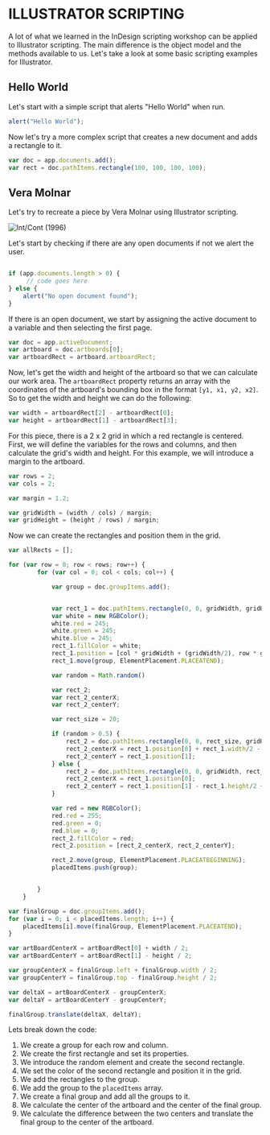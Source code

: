 # ILLUSTRATOR SCRIPTING

A lot of what we learned in the InDesign scripting workshop can be applied to Illustrator scripting. The main difference is the object model and the methods available to us. Let's take a look at some basic scripting examples for Illustrator.

## Hello World

Let's start with a simple script that alerts "Hello World" when run.

```javascript
alert("Hello World");
```

Now let's try a more complex script that creates a new document and adds a rectangle to it.

```javascript
var doc = app.documents.add();
var rect = doc.pathItems.rectangle(100, 100, 100, 100);
```

## Vera Molnar

Let's try to recreate a piece by Vera Molnar using Illustrator scripting.

![Int/Cont (1996)](https://i0.wp.com/dam.org/museum/wp-content/uploads/2020/08/Molnar-IntCont-4-scaled.jpg?resize=1024%2C1024&ssl=1)

Let's start by checking if there are any open documents if not we alert the user.

```javascript

if (app.documents.length > 0) {
     // code goes here
} else {
    alert("No open document found");
}

```

If there is an open document, we start by assigning the active document to a variable and then selecting the first page.

```javascript
var doc = app.activeDocument;
var artboard = doc.artboards[0];
var artboardRect = artboard.artboardRect;
```

Now, let's get the width and height of the artboard so that we can calculate our work area. The `artboardRect` property returns an array with the coordinates of the artboard's bounding box in the format `[y1, x1, y2, x2]`. So to get the width and height we can do the following:

```javascript
var width = artboardRect[2] - artboardRect[0];
var height = artboardRect[1] - artboardRect[3];
```

For this piece, there is a 2 x 2 grid in which a red rectangle is centered. First, we will define the variables for the rows and columns, and then calculate the grid's width and height. For this example, we will introduce a margin to the artboard.

```javascript
var rows = 2;
var cols = 2;

var margin = 1.2;

var gridWidth = (width / cols) / margin;
var gridHeight = (height / rows) / margin;
```

Now we can create the rectangles and position them in the grid.

```javascript
var allRects = [];

for (var row = 0; row < rows; row++) {
        for (var col = 0; col < cols; col++) {

            var group = doc.groupItems.add();


            var rect_1 = doc.pathItems.rectangle(0, 0, gridWidth, gridHeight);
            var white = new RGBColor();
            white.red = 245;
            white.green = 245;
            white.blue = 245;
            rect_1.fillColor = white;
            rect_1.position = [col * gridWidth + (gridWidth/2), row * gridHeight - (gridHeight/2)];
            rect_1.move(group, ElementPlacement.PLACEATEND);

            var random = Math.random()

            var rect_2;
            var rect_2_centerX;
            var rect_2_centerY;

            var rect_size = 20;

            if (random > 0.5) {
                rect_2 = doc.pathItems.rectangle(0, 0, rect_size, gridHeight);
                rect_2_centerX = rect_1.position[0] + rect_1.width/2 - rect_2.width/2;
                rect_2_centerY = rect_1.position[1];
            } else {
                rect_2 = doc.pathItems.rectangle(0, 0, gridWidth, rect_size);
                rect_2_centerX = rect_1.position[0];
                rect_2_centerY = rect_1.position[1] - rect_1.height/2 + rect_2.height/2;
            }

            var red = new RGBColor();
            red.red = 255;
            red.green = 0;
            red.blue = 0;
            rect_2.fillColor = red;
            rect_2.position = [rect_2_centerX, rect_2_centerY];

            rect_2.move(group, ElementPlacement.PLACEATBEGINNING);
            placedItems.push(group);


        }
    }

var finalGroup = doc.groupItems.add();
for (var i = 0; i < placedItems.length; i++) {
    placedItems[i].move(finalGroup, ElementPlacement.PLACEATEND);
}

var artBoardCenterX = artBoardRect[0] + width / 2;
var artBoardCenterY = artBoardRect[1] - height / 2;

var groupCenterX = finalGroup.left + finalGroup.width / 2;
var groupCenterY = finalGroup.top - finalGroup.height / 2;

var deltaX = artBoardCenterX - groupCenterX;
var deltaY = artBoardCenterY - groupCenterY;

finalGroup.translate(deltaX, deltaY);
```

Lets break down the code:

1. We create a group for each row and column.
2. We create the first rectangle and set its properties.
3. We introduce the random element and create the second rectangle.
4. We set the color of the second rectangle and position it in the grid.
5. We add the rectangles to the group.
6. We add the group to the `placedItems` array.
7. We create a final group and add all the groups to it.
8. We calculate the center of the artboard and the center of the final group.
9. We calculate the difference between the two centers and translate the final group to the center of the artboard.



